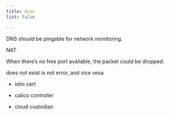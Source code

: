 ```yaml
---
title: misc
list: false

---
```


DNS should be pingable for network monitoring.

NAT

When there’s no free port available, the packet could be dropped.


does not exist is not error, and vice vesa

- istio cert

- calico controller

- cloud custodian
